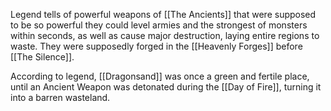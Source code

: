 
Legend tells of powerful weapons of [[The Ancients]] that were supposed to be so powerful they could level armies and the strongest of monsters within seconds, as well as cause major destruction, laying entire regions to waste. They were supposedly forged in the [[Heavenly Forges]] before [[The Silence]].

According to legend, [[Dragonsand]] was once a green and fertile place, until an Ancient Weapon was detonated during the [[Day of Fire]], turning it into a barren wasteland.

